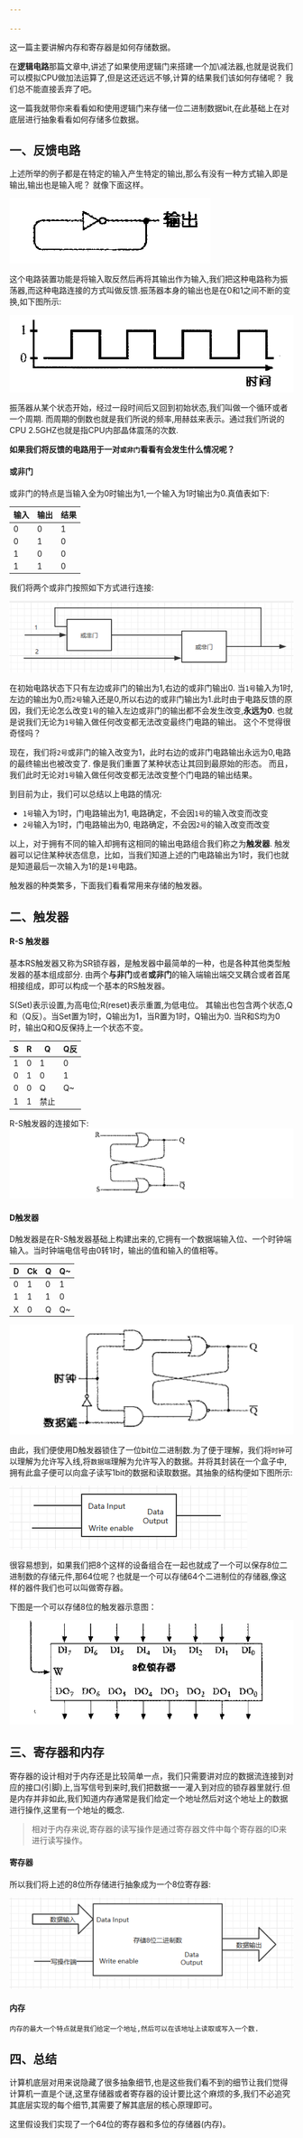 ```yaml
---

---
```


这一篇主要讲解内存和寄存器是如何存储数据。

在**逻辑电路**那篇文章中,讲述了如果使用逻辑门来搭建一个加\减法器,也就是说我们可以模拟CPU做加法运算了,但是这还远远不够,计算的结果我们该如何存储呢？ 我们总不能直接丢弃了吧。

这一篇我就带你来看看如和使用逻辑门来存储一位二进制数据bit,在此基础上在对底层进行抽象看看如何存储多位数据。

<!--more-->

## 一、反馈电路

上述所举的例子都是在特定的输入产生特定的输出,那么有没有一种方式输入即是输出,输出也是输入呢？ 就像下面这样。

![](../static/images/circuit/反馈.jpg)

这个电路装置功能是将输入取反然后再将其输出作为输入,我们把这种电路称为振荡器,而这种电路连接的方式叫做反馈.振荡器本身的输出也是在0和1之间不断的变换,如下图所示:

![](../static/images/circuit/clock.jpg)

振荡器从某个状态开始，经过一段时间后又回到初始状态,我们叫做一个循环或者一个周期. 而周期的倒数也就是我们所说的频率,用赫兹来表示。通过我们所说的CPU 2.5GHZ也就是指CPU内部晶体震荡的次数.

**如果我们将反馈的电路用于一对`或非门`看看有会发生什么情况呢？**

#### 或非门

或非门的特点是当输入全为0时输出为1,一个输入为1时输出为0.真值表如下:

| 输入 | 输出 | 结果 |
| ---- | ---- | ---- |
| 0    | 0    | 1    |
| 0    | 1    | 0    |
| 1    | 0    | 0    |
| 1    | 1    | 0    |

我们将两个或非门按照如下方式进行连接:

![](../static/images/circuit/或非门.jpg)

在初始电路状态下只有左边或非门的输出为1,右边的或非门输出0.  当`1号`输入为1时,左边的输出为0,而`2号`输入还是0,所以右边的或非门输出为1.此时由于电路反馈的原因，我们无论怎么改变`1号`的输入左边或非门的输出都不会发生改变,**永远为0**. 也就是说我们无论为`1号`输入做任何改变都无法改变最终门电路的输出。 这个不觉得很奇怪吗？

现在，我们将`2号`或非门的输入改变为1，此时右边的或非门电路输出永远为0,电路的最终输出也被改变了.  像是我们重置了某种状态让其回到最原始的形态。 而且，我们此时无论对`1号`输入做任何改变都无法改变整个门电路的输出结果。

到目前为止，我们可以总结以上电路的情况:

* `1号`输入为1时，门电路输出为1, 电路确定，不会因`1号`的输入改变而改变
* `2号`输入为1时，门电路输出为0, 电路确定，不会因`2号`的输入改变而改变

以上，对于拥有不同的输入却拥有这相同的输出电路组合我们称之为**触发器**. 触发器可以记住某种状态信息，比如，当我们知道上述的门电路输出为1时，我们也就是知道最后一次输入为1的是`1号`电路。

触发器的种类繁多，下面我们看看常用来存储的触发器。

## 二、触发器

#### R-S 触发器

基本RS触发器又称为SR锁存器，是触发器中最简单的一种，也是各种其他类型触发器的基本组成部分. 由两个**与非门**或者**或非门**的输入端输出端交叉耦合或者首尾相接组成，即可以构成一个基本的RS触发器。

S(Set)表示设置,为高电位;R(reset)表示重置,为低电位。 其输出也包含两个状态,Q和（Q反）。当Set置为1时，Q输出为1，当R置为1时，Q输出为0. 当R和S均为0时，输出Q和Q反保持上一个状态不变。

| S   | R   | Q    | Q反 |
| --- | --- | ---- | --- |
| 1   | 0   | 1    | 0   |
| 0   | 1   | 0    | 1   |
| 0   | 0   | Q    | Q~  |
| 1   | 1   | 禁止 |     |

R-S触发器的连接如下:
![](../static/images/circuit/rs.jpg)

#### D触发器

D触发器是在R-S触发器基础上构建出来的,它拥有一个数据端输入位、一个时钟端输入。当时钟端电信号由0转1时，输出的值和输入的值相等。

| D   | Ck  | Q   | Q~  |
| --- | --- | --- | --- |
| 0   | 1   | 0   | 1   |
| 1   | 1   | 1   | 0   |
| X   | 0   | Q   | Q~  |

![](../static/images/circuit/D触发器.jpg)

由此，我们便使用D触发器锁住了一位bit位二进制数.为了便于理解，我们将`时钟`可以理解为允许写入线,将`数据端`理解为允许写入的数据。并将其封装在一个盒子中,拥有此盒子便可以向盒子读写1bit的数据和读取数据。其抽象的结构便如下图所示:

![](../static/images/circuit/触发器.jpg)

很容易想到，如果我们把8个这样的设备组合在一起也就成了一个可以保存8位二进制数的存储元件,那64位呢？也就是一个可以存储64个二进制位的存储器,像这样的器件我们也可以叫做寄存器。

下图是一个可以存储8位的触发器示意图：

![](../static/images/circuit/8位触发器.jpg)

## 三、寄存器和内存

寄存器的设计相对于内存还是比较简单一点，我们只需要讲对应的数据流连接到对应的接口(引脚)上,当写信号到来时,我们把数据一一灌入到对应的锁存器里就行.但是内存并非如此,我们知道内存通常是我们给定一个地址然后对这个地址上的数据进行操作,这里有一个地址的概念.

>相对于内存来说,寄存器的读写操作是通过寄存器文件中每个寄存器的ID来进行读写操作。

#### 寄存器

所以我们将上述的8位所存储进行抽象成为一个8位寄存器:

![](../static/images/circuit/寄存器.jpg)

#### 内存

`内存的最大一个特点就是我们给定一个地址,然后可以在该地址上读取或写入一个数.`

## 四、总结

计算机底层对用来说隐藏了很多抽象细节,也是这些我们看不到的细节让我们觉得计算机一直是个谜,这里存储器或者寄存器的设计要比这个麻烦的多,我们不必追究其底层实现的每个细节,其需要了解其底层的核心原理即可。

这里假设我们实现了一个64位的寄存器和多位的存储器(内存)。
